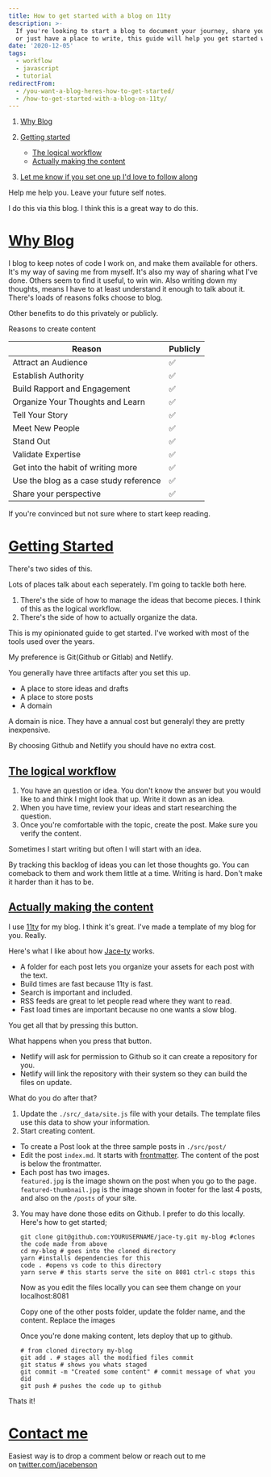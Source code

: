 ```yaml
---
title: How to get started with a blog on 11ty
description: >-
  If you're looking to start a blog to document your journey, share your knowledge,
  or just have a place to write, this guide will help you get started with 11ty.
date: '2020-12-05'
tags:
  - workflow
  - javascript
  - tutorial
redirectFrom:
  - /you-want-a-blog-heres-how-to-get-started/
  - /how-to-get-started-with-a-blog-on-11ty/
---
```


<!--StartFragment-->

1. [Why Blog](https://jace.pro/post/2020-12-05-own-your-content-getting-started/#why-blog)
2. [Getting started](https://jace.pro/post/2020-12-05-own-your-content-getting-started/#getting-started)

   * [The logical workflow](https://jace.pro/post/2020-12-05-own-your-content-getting-started/#the-logical-workflow)
   * [Actually making the content](https://jace.pro/post/2020-12-05-own-your-content-getting-started/#actually-making-the-content)
3. [Let me know if you set one up I'd love to follow along](https://jace.pro/post/2020-12-05-own-your-content-getting-started/#contact-me)

Help me help you. Leave your future self notes.

I do this via this blog. I think this is a great way to do this.[](<>)

# [Why Blog](https://jace.pro/post/2020-12-05-own-your-content-getting-started/#why-blog)

I blog to keep notes of code I work on, and make them available for others. It's my way of saving me from myself. It's also my way of sharing what I've done. Others seem to find it useful, to win win. Also writing down my thoughts, means I have to at least understand it enough to talk about it. There's loads of reasons folks choose to blog.

Other benefits to do this privately or publicly.

Reasons to create content

| Reason                                 | Publicly |
| -------------------------------------- | -------- |
| Attract an Audience                    | ✅        |
| Establish Authority                    | ✅        |
| Build Rapport and Engagement           | ✅        |
| Organize Your Thoughts and Learn       | ✅        |
| Tell Your Story                        | ✅        |
| Meet New People                        | ✅        |
| Stand Out                              | ✅        |
| Validate Expertise                     | ✅        |
| Get into the habit of writing more     | ✅        |
| Use the blog as a case study reference | ✅        |
| Share your perspective                 | ✅        |

If you're convinced but not sure where to start keep reading.[](<>)

# [Getting Started](https://jace.pro/post/2020-12-05-own-your-content-getting-started/#getting-started)

There's two sides of this.

Lots of places talk about each seperately. I'm going to tackle both here.

1. There's the side of how to manage the ideas that become pieces. I think of this as the logical workflow.
2. There's the side of how to actually organize the data.

This is my opinionated guide to get started. I've worked with most of the tools used over the years.

My preference is Git(Github or Gitlab) and Netlify.

You generally have three artifacts after you set this up.

* A place to store ideas and drafts
* A place to store posts
* A domain

A domain is nice. They have a annual cost but generalyl they are pretty inexpensive.

By choosing Github and Netlify you should have no extra cost.[](<>)

## [The logical workflow](https://jace.pro/post/2020-12-05-own-your-content-getting-started/#the-logical-workflow)

1. You have an question or idea. You don't know the answer but you would like to and think I might look that up. Write it down as an idea.
2. When you have time, review your ideas and start researching the question.
3. Once you're comfortable with the topic, create the post. Make sure you verify the content.

Sometimes I start writing but often I will start with an idea.

By tracking this backlog of ideas you can let those thoughts go. You can comeback to them and work them little at a time. Writing is hard. Don't make it harder than it has to be.[](<>)

## [Actually making the content](https://jace.pro/post/2020-12-05-own-your-content-getting-started/#actually-making-the-content)

I use [11ty](https://11ty.dev/) for my blog. I think it's great. I've made a template of my blog for you. Really.

Here's what I like about how [Jace-ty](https://github.com/jacebenson/jace-ty) works.

* A folder for each post lets you organize your assets for each post with the text.
* Build times are fast because 11ty is fast.
* Search is important and included.
* RSS feeds are great to let people read where they want to read.
* Fast load times are important because no one wants a slow blog.

You get all that by pressing this button.

[<!-- External image: ![Deploy to Netlify](https://www.netlify.com/img/deploy/button.svg) -->](https://app.netlify.com/start/deploy?repository=https://github.com/jacebenson/jace-ty)

What happens when you press that button.

* Netlify will ask for permission to Github so it can create a repository for you.
* Netlify will link the repository with their system so they can build the files on update.

What do you do after that?

1. Update the `./src/_data/site.js` file with your details. The template files use this data to show your information.
2. Start creating content.

* To create a Post look at the three sample posts in `./src/post/`
* Edit the post `index.md`. It starts with [frontmatter](https://www.11ty.dev/docs/data-frontmatter/). The content of the post is below the frontmatter.
* Each post has two images.\
  `featured.jpg` is the image shown on the post when you go to the page.\
  `featured-thumbnail.jpg` is the image shown in footer for the last 4 posts, and also on the `/posts` of your site.

3. You may have done those edits on Github. I prefer to do this locally. Here's how to get started;

   ```shell
   git clone git@github.com:YOURUSERNAME/jace-ty.git my-blog #clones the code made from above
   cd my-blog # goes into the cloned directory
   yarn #installs dependencies for this
   code . #opens vs code to this directory
   yarn serve # this starts serve the site on 8081 ctrl-c stops this
   ```

   Now as you edit the files locally you can see them change on your localhost:8081

   Copy one of the other posts folder, update the folder name, and the content. Replace the images

   Once you're done making content, lets deploy that up to github.

   ```shell
   # from cloned directory my-blog
   git add . # stages all the modified files commit
   git status # shows you whats staged
   git commit -m "Created some content" # commit message of what you did
   git push # pushes the code up to github
   ```

Thats it!

[](<>)

# [Contact me](https://jace.pro/post/2020-12-05-own-your-content-getting-started/#contact-me)

Easiest way is to drop a comment below or reach out to me on [twitter.com/jacebenson](https://twitter.com/jacebenson)

<!--EndFragment-->
